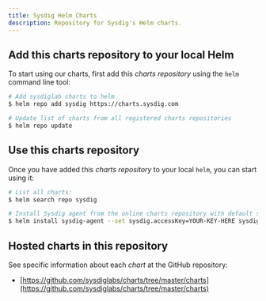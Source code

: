```yaml
---
title: Sysdig Helm Charts
description: Repository for Sysdig's Helm charts.
---
```


## Add this charts repository to your local Helm

To start using our charts, first add this _charts repository_ using the `helm` command line tool:

```bash
# Add sysdiglab charts to helm
$ helm repo add sysdig https://charts.sysdig.com

# Update list of charts from all registered charts repositories
$ helm repo update
```

## Use this charts repository

Once you have added this _charts repository_ to your local `helm`, you can start using it:

```bash
# List all charts:
$ helm search repo sysdig

# Install Sysdig agent from the online charts repository with default settings using:
$ helm install sysdig-agent --set sysdig.accessKey=YOUR-KEY-HERE sysdig/sysdig
```

## Hosted charts in this repository

See specific information about each _chart_ at the GitHub repository:
* [https://github.com/sysdiglabs/charts/tree/master/charts](https://github.com/sysdiglabs/charts/tree/master/charts)
